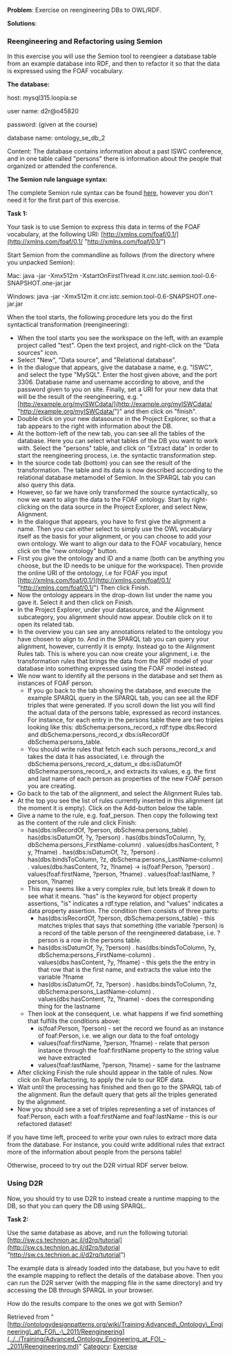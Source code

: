 __Problem__:
Exercise on reengineering DBs to OWL/RDF.




__Solutions__:



###   Reengineering and Refactoring using Semion


In this exercise you will use the Semion tool to reengieer a database table from an example database into RDF, and then to refactor it so that the data is expressed using the FOAF vocabulary.


__The database:__


host: mysql315.loopia.se


user name: d2r@o45820


password: (given at the course)


database name: ontology\_se\_db\_2


Content: The database contains information about a past ISWC conference, and in one table called "persons" there is information about the people that organized or attended the conference.


__The Semion rule language syntax:__


The complete Semion rule syntax can be found [here](http://www.ontologydesignpatterns.org/ont/training/foi/SemionRules.pdf "http://www.ontologydesignpatterns.org/ont/training/foi/SemionRules.pdf"), however you don't need it for the first part of this exercise.


  

__Task 1:__


Your task is to use Semion to express this data in terms of the FOAF vocabulary, at the following URI: [http://xmlns.com/foaf/0.1/](http://xmlns.com/foaf/0.1/ "http://xmlns.com/foaf/0.1/")


  

Start Semion from the commandline as follows (from the directory where you unpacked Semion):


Mac:
java -jar -Xmx512m -XstartOnFirstThread it.cnr.istc.semion.tool-0.6-SNAPSHOT.one-jar.jar 


Windows: 
java -jar -Xmx512m it.cnr.istc.semion.tool-0.6-SNAPSHOT.one-jar.jar


  

When the tool starts, the following procedure lets you do the first syntactical transformation (reengineering):



* When the tool starts you see the workspace on the left, with an example project called "test". Open the text project, and right-click on the "Data sources" icon.
* Select "New", "Data source", and "Relational database".
* In the dialogue that appears, give the database a name, e.g. "ISWC", and select the type "MySQL". Enter the host given above, and the port 3306. Database name and username according to above, and the password given to you on site. Finally, set a URI for your new data that will be the result of the reengineering, e.g. "[http://example.org/myISWCdata/](http://example.org/myISWCdata/ "http://example.org/myISWCdata/")" and then click on "finish".
* Double click on your new datasource in the Project Explorer, so that a tab appears to the right with information about the DB.
* At the bottom-left of the new tab, you can see all the tables of the database. Here you can select what tables of the DB you want to work with. Select the "persons" table, and click on "Extract data" in order to start the reengineering process, i.e. the syntactic transformation step.
* In the source code tab (bottom) you can see the result of the transformation. The table and its data is now described according to the relational database metamodel of Semion. In the SPARQL tab you can also query this data.
* However, so far we have only transformed the source syntactically, so now we want to align the data to the FOAF ontology. Start by right-clicking on the data source in the Project Explorer, and select New, Alignment.
* In the dialogue that appears, you have to first give the alignment a name. Then you can either select to simply use the OWL vocabulary itself as the basis for your alignment, or you can choose to add your own ontology. We want to align our data to the FOAF vocabulary, hence click on the "new ontology" button.
* First you give the ontology and ID and a name (both can be anything you choose, but the ID needs to be unique for the workspace). Then provide the online URI of the ontology, i.e for FOAF you input [http://xmlns.com/foaf/0.1/](http://xmlns.com/foaf/0.1/ "http://xmlns.com/foaf/0.1/") Then click Finish.
* Now the ontology appears in the drop-down list under the name you gave it. Select it and then click on Finish.
* In the Project Explorer, under your datasource, and the Alignment subcategory, you alignment should now appear. Double click on it to open its related tab.
* In the overview you can see any annotations related to the ontology you have chosen to align to. And in the SPARQL tab you can query your alignment, however, currently it is empty. Instead go to the Alignment Rules tab. This is where you can now create your alignment, i.e. the transformation rules that brings the data from the RDF model of your database into something expressed using the FOAF model instead.
* We now want to identify all the persons in the database and set them as instances of FOAF person.
	+ If you go back to the tab showing the database, and execute the example SPARQL query in the SPARQL tab, you can see all the RDF triples that were generated. If you scroll down the list you will find the actual data of the persons table, expressed as record instances. For instance, for each entry in the persons table there are two triples looking like this: dbSchema:persons\_record\_x rdf:type dbs:Record and dbSchema:persons\_record\_x dbs:isRecordOf dbSchema:persons\_table.
	+ You should write rules that fetch each such persons\_record\_x and takes the data it has associated, i.e. through the dbSchema:persons\_record\_x\_datum\_x dbs:isDatumOf dbSchema:persons\_record\_x, and extracts its values, e.g. the first and last name of each person as properties of the new FOAF person you are creating.
* Go back to the tab of the alignment, and select the Alignment Rules tab.
* At the top you see the list of rules currently inserted in this alignment (at the moment it is empty). Click on the Add-button below the table.
* Give a name to the rule, e.g. foaf\_person. Then copy the following text as the content of the rule and click Finish:
	+ has(dbs:isRecordOf, ?person, dbSchema:persons\_table) . has(dbs:isDatumOf, ?y, ?person) . has(dbs:bindsToColumn, ?y, dbSchema:persons\_FirstName-column) . values(dbs:hasContent, ?y, ?fname) . has(dbs:isDatumOf, ?z, ?person) . has(dbs:bindsToColumn, ?z, dbSchema:persons\_LastName-column) . values(dbs:hasContent, ?z, ?lname) -> is(foaf:Person, ?person) . values(foaf:firstName, ?person, ?fname) . values(foaf:lastName, ?person, ?lname)
	+ This may seems like a very complex rule, but lets break it down to see what it means. "has" is the keyword for object property assertions, "is" indicates a rdf:type relation, and "values" indicates a data property assertion. The condition then consists of three parts:
		- has(dbs:isRecordOf, ?person, dbSchema:persons\_table) - this matches triples that says that something (the variable ?person) is a record of the table person of the reengineered database, i.e. ?person is a row in the persons table.
		- has(dbs:isDatumOf, ?y, ?person) . has(dbs:bindsToColumn, ?y, dbSchema:persons\_FirstName-column) . values(dbs:hasContent, ?y, ?fname) - this gets the the entry in that row that is the first name, and extracts the value into the variable ?fname
		- has(dbs:isDatumOf, ?z, ?person) . has(dbs:bindsToColumn, ?z, dbSchema:persons\_LastName-column) . values(dbs:hasContent, ?z, ?lname) - does the corresponding thing for the lastname
	+ Then look at the consequent, i.e. what happens if we find something that fulfills the conditions above:
		- is(foaf:Person, ?person) - set the record we found as an instance of foaf:Person, i.e. we align our data to the foaf ontology
		- values(foaf:firstName, ?person, ?fname) - relate that person instance through the foaf:firstName property to the string value we have extracted
		- values(foaf:lastName, ?person, ?lname) - same for the lastname
* After clicking Finish the rule should appear in the table of rules. Now click on Run Refactoring, to apply the rule to our RDF data.
* Wait until the processing has finished and then go to the SPARQL tab of the alignment. Run the default query that gets all the triples generated by the alignment.
* Now you should see a set of triples representing a set of instances of foaf:Person, each with a foaf:firstName and foaf:lastName - this is our refactored dataset!


  

If you have time left, proceed to write your own rules to extract more data from the database. For instance, you could write additional rules that extract more of the information about people from the persons table!


Otherwise, proceed to try out the D2R virtual RDF server below.



###   Using D2R


Now, you should try to use D2R to instead create a runtime mapping to the DB, so that you can query the DB using SPARQL.


__Task 2:__


Use the same database as above, and run the following tutorial:
[http://sw.cs.technion.ac.il/d2rq/tutorial](http://sw.cs.technion.ac.il/d2rq/tutorial "http://sw.cs.technion.ac.il/d2rq/tutorial")


The example data is already loaded into the database, but you have to edit the example mapping to reflect the details of the database above. Then you can run the D2R server (with the mapping file in the same directory) and try accessing the DB through SPARQL in your browser.


How do the results compare to the ones we got with Semion?





Retrieved from "[http://ontologydesignpatterns.org/wiki/Training:Advanced\_Ontology\_Engineering\_at\_FOI\_-\_2011/Reengineering](../../Training/Advanced_Ontology_Engineering_at_FOI_-_2011/Reengineering.md)"
 [Category](http://ontologydesignpatterns.org/wiki/Special:Categories "Special:Categories"): [Exercise](../../Category/Exercise.md "Category:Exercise")